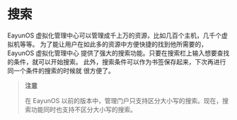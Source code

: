 # 搜索

EayunOS 虚拟化管理中心可以管理成千上万的资源，比如几百个主机，几千个虚拟机等等。
为了能让用户在如此多的资源中方便快捷的找到他所需要的，EayunOS 虚拟化管理中心
提供了强大的搜索功能。只要在搜索栏上输入想要查找的条件，就可以开始搜索。
此外，搜索条件可以作为书签保存起来，下次再进行同一个条件的搜索的时候就
很方便了。

> **注意**
>
>在 EayunOS 以前的版本中，管理门户只支持区分大小写的搜索。现在，搜索功能同时也支持不区分大小写的搜索。
